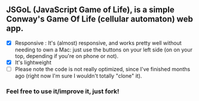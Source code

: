 ## **JSGoL** \(**J**ava**S**cript **G**ame **o**f **L**ife\), is a simple Conway's Game Of Life (cellular automaton) web app.

- [x] Responsive :
      It's (almost) responsive, and works pretty well without needing to own a Mac:
      just use the buttons on your left side (on on your top, depending if you're on phone or not).
- [x] It's lightweight 
- [ ] Please note the code is not really optimized, since I've finished months ago (right now I'm sure I wouldn't totally "clone" it).

### Feel free to use it/improve it, just fork!
